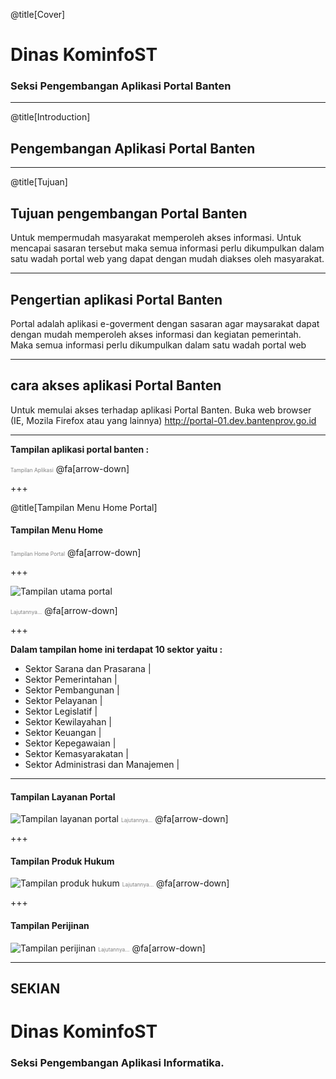 @title[Cover]

# Dinas <span class="gold">KominfoST</span>

### Seksi Pengembangan Aplikasi <span class="gold">Portal Banten</span>

---

@title[Introduction]

## Pengembangan Aplikasi <span class="gold">Portal Banten</span>

---

@title[Tujuan]

## Tujuan pengembangan <span class="gold">Portal Banten</span> 
Untuk mempermudah masyarakat memperoleh akses informasi. Untuk mencapai sasaran tersebut maka semua informasi perlu dikumpulkan dalam satu wadah portal web yang dapat dengan mudah diakses oleh masyarakat.


---

## Pengertian aplikasi <span class="gold">Portal Banten</span> 
Portal adalah aplikasi e-goverment dengan sasaran agar maysarakat dapat dengan mudah memperoleh akses informasi dan kegiatan pemerintah. Maka semua informasi perlu dikumpulkan dalam satu wadah portal web 

---

## cara akses aplikasi <span class="gold">Portal Banten</span>
Untuk memulai akses terhadap aplikasi Portal Banten. Buka web browser (IE, Mozila Firefox atau yang lainnya) http://portal-01.dev.bantenprov.go.id 

---

**Tampilan aplikasi portal banten :**  

<span style="font-size:0.6em; color:gray">Tampilan Aplikasi</span>
@fa[arrow-down]

+++

@title[Tampilan Menu Home Portal]

#### Tampilan Menu Home

<span style="font-size:0.6em; color:gray">Tampilan Home <span class="gold">Portal</span></span>
@fa[arrow-down]

+++

![Tampilan utama portal](/assets/images/tampilan-awal-portal.png)

<span style="font-size:0.6em; color:gray">Lajutannya...</span>
@fa[arrow-down]

+++

**Dalam tampilan home ini terdapat 10 sektor yaitu :** 
- Sektor Sarana dan Prasarana |
- Sektor Pemerintahan |
- Sektor Pembangunan |
- Sektor Pelayanan |
- Sektor Legislatif |
- Sektor Kewilayahan |
- Sektor Keuangan |
- Sektor Kepegawaian |
- Sektor Kemasyarakatan |
- Sektor Administrasi dan Manajemen |

---

#### Tampilan Layanan Portal

![Tampilan layanan portal](/assets/images/tampilan-layanan-portal.png)
<span style="font-size:0.6em; color:gray">Lajutannya...</span>
@fa[arrow-down]

+++

#### Tampilan Produk Hukum

![Tampilan produk hukum ](/assets/images/tampilan-produk-hukum.png)
<span style="font-size:0.6em; color:gray">Lajutannya...</span>
@fa[arrow-down]

+++

#### Tampilan Perijinan

![Tampilan perijinan](/assets/images/tampilan-perijinan.png)
<span style="font-size:0.6em; color:gray">Lajutannya...</span>
@fa[arrow-down]

---

## SEKIAN
# Dinas <span class="gold">KominfoST</span>

### Seksi Pengembangan Aplikasi Informatika.

